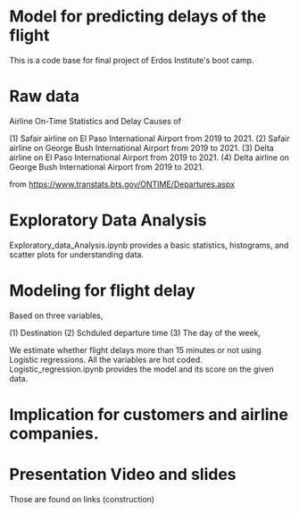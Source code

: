 # Model for predicting delays of the flight

This is a code base for final project of Erdos Institute's boot camp.

# Raw data

Airline On-Time Statistics and Delay Causes of

(1) Safair airline on El Paso International Airport from 2019 to 2021.
(2) Safair airline on George Bush International Airport from 2019 to 2021.
(3) Delta airline on El Paso International Airport from 2019 to 2021.
(4) Delta airline on George Bush International Airport from 2019 to 2021.

from https://www.transtats.bts.gov/ONTIME/Departures.aspx

# Exploratory Data Analysis

Exploratory_data_Analysis.ipynb provides a basic statistics, histograms, and scatter plots for understanding data.

# Modeling for flight delay

Based on three variables,

(1) Destination
(2) Schduled departure time
(3) The day of the week,

We estimate whether flight delays more than 15 minutes or not using Logistic regressions.  All the variables are hot coded. Logistic_regression.ipynb provides the model and its score on the given data.

# Implication for customers and airline companies.

# Presentation Video and slides

Those are found on links (construction)


